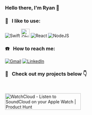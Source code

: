 ### Hello there, I'm Ryan 🤙  

### 🔧 &nbsp; I like to use:  

<img alt="Swift" src="https://img.shields.io/badge/swift-%23FA7343.svg?&style=for-the-badge&logo=swift&logoColor=white" /> <img alt="Objective-C" src="https://i.imgur.com/uFSl8bK.png" height=28/> <img alt="React" src="https://img.shields.io/badge/react%20-%2320232a.svg?&style=for-the-badge&logo=react&logoColor=%2361DAFB" /> <img alt="NodeJS" src="https://img.shields.io/badge/node.js%20-%2343853D.svg?&style=for-the-badge&logo=node.js&logoColor=white" /> 

### ☎️ &nbsp; How to reach me: 

[<img alt="Gmail" src="https://img.shields.io/badge/gmail-D14836?&style=for-the-badge&logo=gmail&logoColor=white" />](mailto:forsyth.r@gmail.com)  [<img alt="LinkedIn" src="https://img.shields.io/badge/linkedin-%230077B5.svg?&style=for-the-badge&logo=linkedin&logoColor=white" />](https://www.linkedin.com/in/ryan-david-forsyth/) 

### 👀  &nbsp; Check out my projects below 👇	

<br/>

<a href="https://www.producthunt.com/posts/watchcloud?embed=true&utm_source=badge-featured&utm_medium=badge&utm_souce=badge-watchcloud" target="_blank"><img src="https://api.producthunt.com/widgets/embed-image/v1/featured.svg?post_id=464143&theme=light" alt="WatchCloud - Listen&#0032;to&#0032;SoundCloud&#0032;on&#0032;your&#0032;Apple&#0032;Watch | Product Hunt" style="width: 250px; height: 54px;" width="250" height="54" /></a>

<!--
**superturboryan/superturboryan** is a ✨ _special_ ✨ repository because its `README.md` (this file) appears on your GitHub profile.

Here are some ideas to get you started:

- 🔭 I’m currently working on ...
- 🌱 I’m currently learning ...
- 👯 I’m looking to collaborate on ...
- 🤔 I’m looking for help with ...
- 💬 Ask me about ...
- 📫 How to reach me: ...
- 😄 Pronouns: ...
- ⚡ Fun fact: ...
-->

